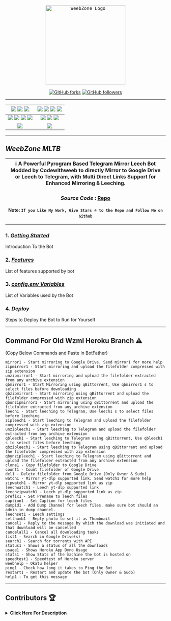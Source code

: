 <p align="center">
    <a href="https://github.com/weebzone/WZML">
        <kbd>
            <img width="250" src="https://telegra.ph/file/496644cbabaeb916e3616.png" alt="WeebZone Logo">
        </kbd>
    </a>
</p>

<p align="center">
<div align=center>

[![GitHub forks](https://img.shields.io/github/forks/weebzone/WZML?style=social)](https://github.com/weebzone/WZML/fork)
[![GitHub followers](https://img.shields.io/github/followers/weebzone?style=social&label=weebzone%20Followers)](https://github.com/weebzone)

----

[![](https://img.shields.io/github/repo-size/weebzone/WZML?color=green&label=Repo%20Size&labelColor=292c3b)](#) [![](https://img.shields.io/github/commit-activity/m/weebzone/WZML?logo=github&labelColor=292c3b&label=Github%20Commits)](#) [![](https://img.shields.io/github/license/weebzone/WZML?style=flat&label=License&labelColor=292c3b)](#)|[![](https://img.shields.io/github/issues-raw/weebzone/WZML?style=flat&label=Open%20Issues&labelColor=292c3b)](#) [![](https://img.shields.io/github/issues-closed-raw/weebzone/WZML?style=flat&label=Closed%20Issues&labelColor=292c3b)](#) [![](https://img.shields.io/github/issues-pr-raw/weebzone/WZML?style=flat&label=Open%20Pull%20Requests&labelColor=292c3b)](#) [![](https://img.shields.io/github/issues-pr-closed-raw/weebzone/WZML?style=flat&label=Closed%20Pull%20Requests&labelColor=292c3b)](#)
:---:|:---:|
[![](https://img.shields.io/github/languages/count/weebzone/WZML?style=flat&label=Total%20Languages&labelColor=292c3b&color=blueviolet)](#) [![](https://img.shields.io/github/languages/top/weebzone/WZML?style=flat&logo=python&labelColor=292c3b)](#) [![](https://img.shields.io/github/last-commit/weebzone/WZML?style=flat&label=Last%20Commit&labelColor=292c3b&color=important)](#) [![](https://badgen.net/github/branches/weebzone/WZML?label=Total%20Branches&labelColor=292c3b)](#)|[![](https://img.shields.io/github/forks/weebzone/WZML?style=flat&logo=github&label=Forks&labelColor=292c3b&color=critical)](#) [![](https://img.shields.io/github/stars/weebzone/WZML?style=flat&logo=github&label=Stars&labelColor=292c3b&color=yellow)](#) [![](https://badgen.net/docker/pulls/codewithweeb/weebzone?icon=docker&label=Pulls&labelColor=292c3b&color=blue)](#)
[![](https://img.shields.io/badge/Telegram%20Channel-Join-9cf?style=for-the-badge&logo=telegram&logoColor=blue&style=flat&labelColor=292c3b)](https://t.me/WeebZone_updates) |[![](https://img.shields.io/badge/Support%20Group-Join-9cf?style=for-the-badge&logo=telegram&logoColor=blue&style=flat&labelColor=292c3b)](https://t.me/WeebZ) |

</div>

----

## ***WeebZone MLTB***

<div align=center>

ℹ️ A Powerful Pyrogram Based Telegram Mirror Leech Bot Modded by Codewithweeb to directly Mirror to Google Drive or Leech to Telegram, with Multi Direct Links Support for Enhanced Mirroring & Leeching.|
---|
    
### ***Source Code*** : [Repo](https://github.com/weebzone/WZML)

#### Note: `If you Like My Work, Give Stars ⭐ to the Repo and Follow Me on Github`
    
----
</div>
</p>

### 1. [***Getting Started***](https://github.com/weebzone/WZML/wiki/Getting-Started)
Introduction To the Bot

### 2. [***Features***](https://github.com/weebzone/WZML/wiki/Features)
List of features supported by bot

### 3. [***config.env Variables***](https://github.com/weebzone/WZML/wiki/Setting-up-the-config.env-file)
List of Variables used by the Bot

### 4. [***Deploy***](https://github.com/weebzone/WZML/wiki/Deployment)
Steps to Deploy the Bot to Run for Yourself

---

## Command For Old Wzml Heroku Branch ⚠️

(Copy Below Commands and Paste in BotFather)

```text
mirror1 - Start mirroring to Google Drive. Send mirror1 for more help 
zipmirror1 - Start mirroring and upload the filefolder compressed with zip extension
unzipmirror1 - Start mirroring and upload the filefolder extracted from any archive extension 
qbmirror1 - Start Mirroring using qBittorrent, Use qbmirror1 s to select files before downloading 
qbzipmirror1 - Start mirroring using qBittorrent and upload the filefolder compressed with zip extension 
qbunzipmirror1 - Start mirroring using qBittorrent and upload the filefolder extracted from any archive extension 
leech1 - Start leeching to Telegram, Use leech1 s to select files before leeching 
zipleech1 - Start leeching to Telegram and upload the filefolder compressed with zip extension 
unzipleech1 - Start leeching to Telegram and upload the filefolder extracted from any archive extension 
qbleech1 - Start leeching to Telegram using qBittorrent, Use qbleech1 s to select files before leeching 
qbzipleech1 - Start leeching to Telegram using qBittorrent and upload the filefolder compressed with zip extension 
qbunzipleech1 - Start leeching to Telegram using qBittorrent and upload the filefolder extracted from any archive extension 
clone1 - Copy filefolder to Google Drive 
count1 - Count filefolder of Google Drive 
del1 - Delete filefolder from Google Drive (Only Owner & Sudo) 
watch1 - Mirror yt-dlp supported link. Send watch1 for more help 
zipwatch1 - Mirror yt-dlp supported link as zip 
leechwatch1 - Leech yt-dlp supported link 
leechzipwatch1 - Leech yt-dlp supported link as zip 
prefix1 - Set Prename to leech files 
caption1 - Set Caption for leech files 
dumpid1 - Add Dump Channel for leech files. make sure bot should an admin in dump channel. 
leechset1 - Leech settings 
setthumb1 - Reply photo to set it as Thumbnail 
cancel1 - Reply to the message by which the download was initiated and that download will be cancelled 
cancelall1 - Cancel all downloading tasks 
list1 - Search in Google Drive(s) 
search1 - Search for torrents with API 
status1 - Shows a status of all the downloads 
usage1 - Shows Heroku App Dyno Usage 
stats1 - Show Stats of the machine the bot is hosted on 
speedtest1 - Speedtest of Heroku server 
weebhelp - Okatu helper
ping1 - Check how long it takes to Ping the Bot 
restart1 - Restart and update the bot (Only Owner & Sudo) 
help1 - To get this message
```

---

## Contributors 🏆
<details>
    <summary><b>Click Here For Description</b></summary>

|![](https://avatars.githubusercontent.com/u/113664541)|![](https://avatars.githubusercontent.com/u/77075674)|![](https://avatars.githubusercontent.com/u/94453305)|![](https://avatars.githubusercontent.com/u/56303690)|![](https://avatars.githubusercontent.com/u/91935990)|![](https://avatars.githubusercontent.com/u/80155750)|
|---|---|---|---|---|---|
|[`CodeWithWeeb`](https://github.com/weebzone)|[`Anasty17`](https://github.com/anasty17)|[`Ajay Choudhary`](https://github.com/ajay0916) |[`Arshsisodiya`](https://github.com/arshsisodiya/helios-mirror) |[`ToxyTech`](https://github.com/dipeshpatil123)|[`MysterySD`](https://github.com/5MysterySD)|
| `me` add modules and fixes & many more|Base Repo|For suggestion & fixing| For there BOT_PM and LOG feature| For Task Limit| For Help and PIXIBAY Support|

</details>
